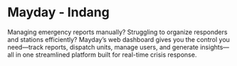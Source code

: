 # Mayday - Indang

Managing emergency reports manually? Struggling to organize responders and stations efficiently?
Mayday’s web dashboard gives you the control you need—track reports, dispatch units, manage users, and generate insights—all in one streamlined platform built for real-time crisis response.
